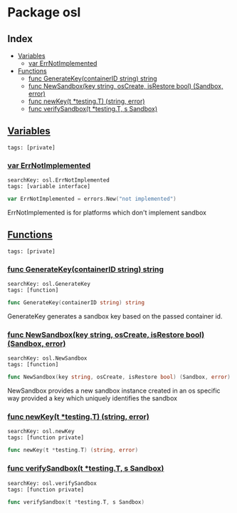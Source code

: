 # Package osl

## Index

* [Variables](#var)
    * [var ErrNotImplemented](#ErrNotImplemented)
* [Functions](#func)
    * [func GenerateKey(containerID string) string](#GenerateKey)
    * [func NewSandbox(key string, osCreate, isRestore bool) (Sandbox, error)](#NewSandbox)
    * [func newKey(t *testing.T) (string, error)](#newKey)
    * [func verifySandbox(t *testing.T, s Sandbox)](#verifySandbox)


## <a id="var" href="#var">Variables</a>

```
tags: [private]
```

### <a id="ErrNotImplemented" href="#ErrNotImplemented">var ErrNotImplemented</a>

```
searchKey: osl.ErrNotImplemented
tags: [variable interface]
```

```Go
var ErrNotImplemented = errors.New("not implemented")
```

ErrNotImplemented is for platforms which don't implement sandbox 

## <a id="func" href="#func">Functions</a>

```
tags: [private]
```

### <a id="GenerateKey" href="#GenerateKey">func GenerateKey(containerID string) string</a>

```
searchKey: osl.GenerateKey
tags: [function]
```

```Go
func GenerateKey(containerID string) string
```

GenerateKey generates a sandbox key based on the passed container id. 

### <a id="NewSandbox" href="#NewSandbox">func NewSandbox(key string, osCreate, isRestore bool) (Sandbox, error)</a>

```
searchKey: osl.NewSandbox
tags: [function]
```

```Go
func NewSandbox(key string, osCreate, isRestore bool) (Sandbox, error)
```

NewSandbox provides a new sandbox instance created in an os specific way provided a key which uniquely identifies the sandbox 

### <a id="newKey" href="#newKey">func newKey(t *testing.T) (string, error)</a>

```
searchKey: osl.newKey
tags: [function private]
```

```Go
func newKey(t *testing.T) (string, error)
```

### <a id="verifySandbox" href="#verifySandbox">func verifySandbox(t *testing.T, s Sandbox)</a>

```
searchKey: osl.verifySandbox
tags: [function private]
```

```Go
func verifySandbox(t *testing.T, s Sandbox)
```

